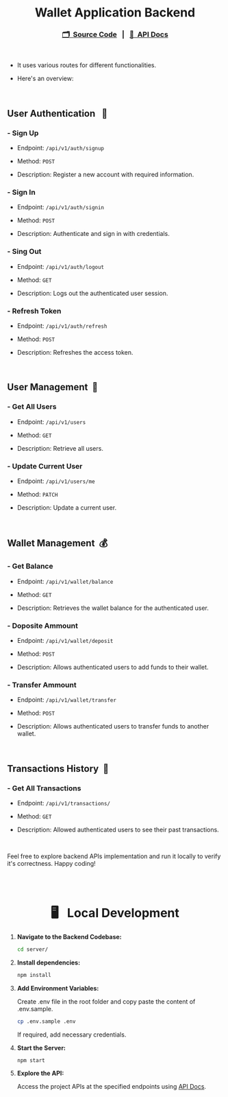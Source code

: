 <h1 align="center">Wallet Application Backend</h1>

<h3 align="center">

[🗂️&nbsp; Source Code](../server/)&nbsp;&nbsp;&nbsp;|&nbsp;&nbsp;&nbsp;[📑&nbsp; API Docs](https://documenter.getpostman.com/view/31850881/2sA3Bn7srM) 

</h3>

<br>

- It uses various routes for different functionalities.

- Here's an overview:

<br>

## User Authentication &nbsp; 🔐

### - Sign Up

- Endpoint: `/api/v1/auth/signup`

- Method: `POST`

- Description: Register a new account with required information.

### - Sign In

- Endpoint: `/api/v1/auth/signin`

- Method: `POST`

- Description: Authenticate and sign in with credentials.

### - Sing Out

- Endpoint: `/api/v1/auth/logout`

- Method: `GET`

- Description: Logs out the authenticated user session.

### - Refresh Token

- Endpoint: `/api/v1/auth/refresh`

- Method: `POST`

- Description: Refreshes the access token.

<br>

## User Management &nbsp;👤

### - Get All Users

- Endpoint: `/api/v1/users`

- Method: `GET`

- Description: Retrieve all users.

### - Update Current User

- Endpoint: `/api/v1/users/me`

- Method: `PATCH`

- Description: Update a current user.

<br/>

## Wallet Management &nbsp;💰

### - Get Balance

- Endpoint: `/api/v1/wallet/balance`

- Method: `GET`

- Description: Retrieves the wallet balance for the authenticated user.

### - Doposite Ammount

- Endpoint: `/api/v1/wallet/deposit`

- Method: `POST`

- Description: Allows authenticated users to add funds to their wallet.

### - Transfer Ammount

- Endpoint: `/api/v1/wallet/transfer`

- Method: `POST`

- Description: Allows authenticated users to transfer funds to another wallet.

<br>

## Transactions History &nbsp;🧾

### - Get All Transactions

- Endpoint: `/api/v1/transactions/`

- Method: `GET`

- Description: Allowed authenticated users to see their past transactions.

<br>

Feel free to explore backend APIs implementation and run it locally to verify it's correctness. Happy coding!

<br><br>

<h1 align="center">🖥️&nbsp;&nbsp; Local Development</h1>

1. **Navigate to the Backend Codebase:**

    ```bash
    cd server/
    ```

2. **Install dependencies:**

    ```bash
    npm install
    ```

3. **Add Environment Variables:**

    Create .env file in the root folder and copy paste the content of .env.sample.

    ```bash
    cp .env.sample .env
    ```

    If required, add necessary credentials.

4.  **Start the Server:**

    ```bash
    npm start
    ```

5. **Explore the API:**

	  Access the project APIs at the specified endpoints using [API Docs](https://documenter.getpostman.com/view/31850881/2sA3Bn7srM).

<br><br>
